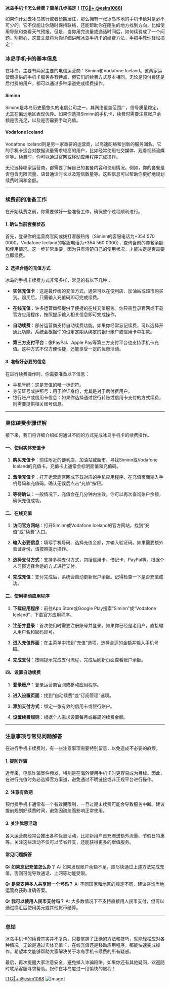 **冰岛手机卡怎么续费？简单几步搞定！[[TG💪+ @esim1088](https://t.me/s/esim1088)]**

如果你计划去冰岛旅行或者长期居住，那么拥有一张冰岛本地的手机卡绝对是必不可少的。它不仅能让你随时保持联络，还能帮助你在陌生的地方找到方向，比如使用导航和查看天气预报。但是，当你用完流量或通话时间后，如何续费成了一个问题。别担心，这篇文章将为你详细讲解冰岛手机卡的续费方法，手把手教你轻松搞定！

### 冰岛手机卡的基本信息

在冰岛，主要有两家主要的电信运营商：Siminn和Vodafone Iceland。这两家运营商提供的手机卡服务各有特点，但它们的续费方式基本相同。无论是预付费还是后付费的用户，都可以通过多种渠道完成续费操作。

#### Siminn

Siminn是冰岛历史最悠久的电信公司之一，其网络覆盖范围广，信号质量稳定，尤其在偏远地区表现优异。如果你选择Siminn的手机卡，续费时需要注意账户余额是否充足，以及是否需要手动充值。

#### Vodafone Iceland

Vodafone Iceland则是另一家重要的运营商，以高速网络和创新的服务闻名。它的手机卡适合对数据流量需求较高的用户，比如经常使用社交媒体、观看视频流媒体等。续费时，你可以通过官网或移动应用程序完成操作。

无论选择哪家运营商，都需要了解自己的套餐内容和使用情况。例如，你的套餐是否包含无限流量、语音通话时长以及短信数量等。这些信息可以帮助你更好地规划续费时间和金额。

---

### 续费前的准备工作

在开始续费之前，你需要做好一些准备工作，确保整个过程顺利进行。

#### 1. 确认当前套餐状态

首先，登录你的运营商官网或拨打客服热线（Siminn的客服电话为+354 570 0000，Vodafone Iceland的客服电话为+354 560 0000），查询当前的套餐余额和使用情况。这一步非常重要，因为只有清楚自己的使用状况，才能决定是否需要立即续费。

#### 2. 选择合适的充值方式

冰岛的手机卡续费方式非常多样，常见的有以下几种：

- **实体充值卡**：这是最传统的充值方式，通常可以在便利店、加油站或超市购买到。购买后，只需输入充值码即可完成续费。
  
- **在线充值**：许多运营商都提供了便捷的在线充值服务。你只需登录官网或下载官方应用程序，按照提示输入相关信息即可完成操作。

- **自动续费**：部分运营商支持自动续费功能。如果你经常忘记续费，可以选择开通此功能，系统会根据你的设定定期从绑定的银行账户或信用卡中扣款。

- **第三方支付平台**：像PayPal、Apple Pay等第三方支付平台也支持手机卡充值。这种方式不仅方便快捷，还能享受一定的优惠活动。

#### 3. 准备好必要的信息

在进行续费操作时，你需要准备以下信息：

- 手机号码：这是充值的唯一标识符。
- 身份证号或护照号：用于验证身份，尤其是对于后付费用户。
- 银行账户或信用卡信息：如果你选择通过银行转账或信用卡支付的方式续费，则需要提供相关账号信息。

---

### 具体续费步骤详解

接下来，我们将详细介绍如何通过不同的方式完成冰岛手机卡的续费操作。

#### 一、使用实体充值卡

1. **购买充值卡**：前往附近的便利店、加油站或超市，寻找Siminn或Vodafone Iceland的充值卡。充值卡上通常会标明面值和充值码。
   
2. **激活充值卡**：打开运营商官网或下载对应的手机应用程序，在充值页面输入手机号码和充值码。确认无误后点击“充值”按钮。

3. **等待确认**：一般情况下，充值会在几分钟内生效。你可以再次查询账户余额，确保充值成功。

#### 二、在线充值

1. **访问官方网站**：打开Siminn或Vodafone Iceland的官方网站，找到“充值”或“续费”入口。

2. **输入必要信息**：填写手机号码、选择充值金额，并输入验证码。如果需要额外验证身份，请按照提示操作。

3. **选择支付方式**：支持多种支付方式，包括信用卡、借记卡、PayPal等。根据个人习惯选择合适的方式进行支付。

4. **完成充值**：支付完成后，系统会自动更新账户余额。记得检查一下是否充值成功。

#### 三、使用移动应用程序

1. **下载应用程序**：前往App Store或Google Play搜索“Siminn”或“Vodafone Iceland”，下载官方应用程序。

2. **注册并登录**：首次使用时需要注册账号并登录。如果你已经是老用户，直接输入用户名和密码即可。

3. **进入充值界面**：在主菜单中找到“充值”选项，选择合适的金额并输入手机号码。

4. **完成支付**：按照提示完成支付流程，完成后刷新页面查看账户余额。

#### 四、设置自动续费

1. **登录账户**：登录运营商官网或移动应用程序。

2. **进入设置页面**：找到“自动续费”或“订阅管理”选项。

3. **添加支付方式**：绑定一张有效的信用卡或银行账户。

4. **设置续费规则**：根据个人需求设置每月或每周的续费金额。

---

### 注意事项与常见问题解答

在进行手机卡续费时，有一些注意事项需要特别留意，以免造成不必要的麻烦。

#### 1. 提防诈骗

近年来，电信诈骗案件频发，特别是在海外使用手机卡时更容易成为目标。因此，在进行充值时务必选择官方渠道，避免通过不明链接或非正规平台进行操作。

#### 2. 注意有效期

预付费手机卡通常有一个有效期限制，一旦过期未续费可能会导致服务中断。建议提前规划好续费时间，避免因疏忽而影响正常使用。

#### 3. 关注优惠活动

各大运营商经常会推出各种优惠活动，比如新用户首充赠送额外流量、节假日特惠等。关注这些活动不仅可以节省开支，还能获得更多的增值服务。

#### 常见问题解答

**Q: 如果忘记充值怎么办？**
A: 如果发现账户余额不足，应尽快通过上述方法完成充值。否则可能导致通话、上网等功能受限。

**Q: 是否支持多人共享同一个号码？**
A: 不同国家和地区的规定不同，建议咨询当地运营商获取准确答案。

**Q: 我可以使用人民币支付吗？**
A: 大多数情况下不支持直接用人民币支付，但可以通过换汇后使用美元或其他货币结算。

---

### 总结

冰岛手机卡的续费其实并不复杂，只要掌握了正确的方法和技巧，就能轻松应对各种情况。无论是通过实体充值卡、在线充值还是移动应用程序，都能快速完成操作。希望本文能够帮助大家解决关于冰岛手机卡续费的所有疑惑。

最后，再次提醒大家注意安全，避免掉入诈骗陷阱。如果你还有其他疑问，欢迎随时联系客服寻求帮助。祝你在冰岛度过一段愉快的旅程！

[[TG💪+ @esim1088](https://t.me/s/esim1088) ![Image](https://i.postimg.cc/4NQfJmqS/Snipaste-2025-05-13-00-14-12.png)]